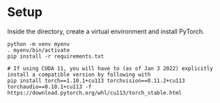 # Setup

Inside the directory, create a virtual environment and install PyTorch.

```
python -m venv myenv
. myenv/bin/activate
pip install -r requirements.txt

# If using CUDA 11, you will have to (as of Jan 3 2022) explicitly install a compatible version by following with
pip install torch==1.10.1+cu113 torchvision==0.11.2+cu113 torchaudio==0.10.1+cu113 -f https://download.pytorch.org/whl/cu113/torch_stable.html
```
